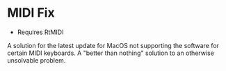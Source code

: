 # MIDI Fix
- Requires RtMIDI

A solution for the latest update for MacOS not supporting the software for certain MIDI keyboards. A "better than nothing" solution to an otherwise unsolvable problem.
